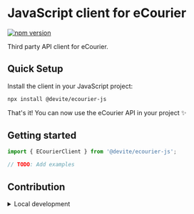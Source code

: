 # JavaScript client for eCourier

[![npm version][npm-version-src]][npm-version-href]

Third party API client for eCourier.

## Quick Setup

Install the client in your JavaScript project:

```bash
npx install @devite/ecourier-js
```

That's it! You can now use the eCourier API in your project ✨


## Getting started

```javascript
import { ECourierClient } from '@devite/ecourier-js';

// TODO: Add examples
```

## Contribution

<details>
  <summary>Local development</summary>

  ```bash
  # Install dependencies
  pnpm install
  
  # Generate module types and build the module
  pnpm build
  
  # Run ESLint
  pnpm lint
  
  # Run Vitest
  pnpm test
  pnpm test:watch
  
  # Release new version
  pnpm release
  ```
</details>

<!-- Badges -->
[npm-version-src]: https://img.shields.io/npm/v/@devite/ecourier-js/latest.svg?style=flat&colorA=020420&colorB=00DC82
[npm-version-href]: https://npmjs.com/package/@devite/ecourier-js
